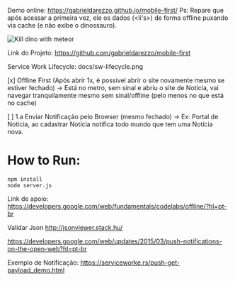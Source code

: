 Demo online:
https://gabrieldarezzo.github.io/mobile-first/
Ps:
Repare que após acessar a primeira vez, ele os dados (<li's>) de forma offline puxando via cache (e não exibe o dinossauro).


![Kill dino with meteor](https://i.ytimg.com/vi/Z08xBdsbhns/maxresdefault.jpg)


Link do Projeto:
https://github.com/gabrieldarezzo/mobile-first


Service Work Lifecycle:
docs/sw-lifecycle.png



[x] Offline First (Após abrir 1x, é possivel abrir o site novamente mesmo se estiver fechado)
-> Está no metro, sem sinal e abriu o site de Notícia, vai navegar tranquilamente mesmo sem sinal/offline (pelo menos no que está no cache)

[ ] 1.a Enviar Notificação pelo Browser (mesmo fechado)
-> Ex: Portal de Notícia, ao cadastrar Notícia notifica todo mundo que tem uma Notícia nova.




# How to Run:
```shell
npm install
node server.js
```

Link de apoio:
https://developers.google.com/web/fundamentals/codelabs/offline/?hl=pt-br


Validar Json
http://jsonviewer.stack.hu/



https://developers.google.com/web/updates/2015/03/push-notifications-on-the-open-web?hl=pt-br

Exemplo de Notificação:
https://serviceworke.rs/push-get-payload_demo.html
